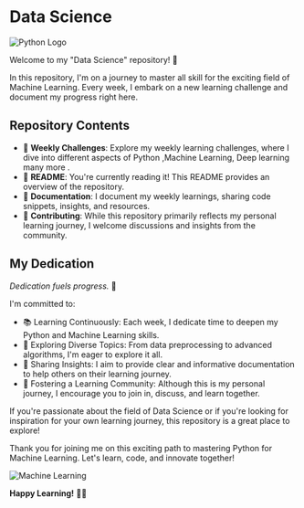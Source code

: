 # Data Science

![Python Logo](https://miro.medium.com/v2/resize:fit:828/format:webp/1*MnbBqhZ5xpMycUO5zQTgSA.jpeg)

Welcome to my "Data Science" repository! 🚀

In this repository, I'm on a journey to master all skill for the exciting field of Machine Learning. Every week, I embark on a new learning challenge and document my progress right here.

## Repository Contents

- 📁 **Weekly Challenges**: Explore my weekly learning challenges, where I dive into different aspects of Python ,Machine Learning, Deep learning many more .
- 📄 **README**: You're currently reading it! This README provides an overview of the repository.
- 📝 **Documentation**: I document my weekly learnings, sharing code snippets, insights, and resources.
- 🤝 **Contributing**: While this repository primarily reflects my personal learning journey, I welcome discussions and insights from the community.

## My Dedication

_Dedication fuels progress._ 💪

I'm committed to:

- 📚 Learning Continuously: Each week, I dedicate time to deepen my Python and Machine Learning skills.
- 🧠 Exploring Diverse Topics: From data preprocessing to advanced algorithms, I'm eager to explore it all.
- 📣 Sharing Insights: I aim to provide clear and informative documentation to help others on their learning journey.
- 🌟 Fostering a Learning Community: Although this is my personal journey, I encourage you to join in, discuss, and learn together.

If you're passionate about the field of Data Science  or if you're looking for inspiration for your own learning journey, this repository is a great place to explore!

Thank you for joining me on this exciting path to mastering Python for Machine Learning. Let's learn, code, and innovate together!

![Machine Learning](https://media.giphy.com/media/ZVik7pBtu9dNS/giphy.gif)


**Happy Learning!** 🐍🤖

